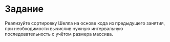 # Задание

Реализуйте сортировку Шелла на основе кода из предыдущего занятия, при необходимости вычислив нужную интервальную последовательность с учётом размера массива.